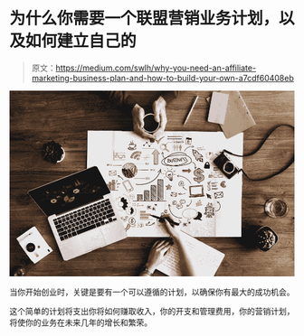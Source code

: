 # 为什么你需要一个联盟营销业务计划，以及如何建立自己的

> 原文：<https://medium.com/swlh/why-you-need-an-affiliate-marketing-business-plan-and-how-to-build-your-own-a7cdf60408eb>

![](img/00156dea80def182a01fdb3e44adc4d1.png)

当你开始创业时，关键是要有一个可以遵循的计划，以确保你有最大的成功机会。

这个简单的计划将支出你将如何赚取收入，你的开支和管理费用，你的营销计划，将使你的业务在未来几年的增长和繁荣。